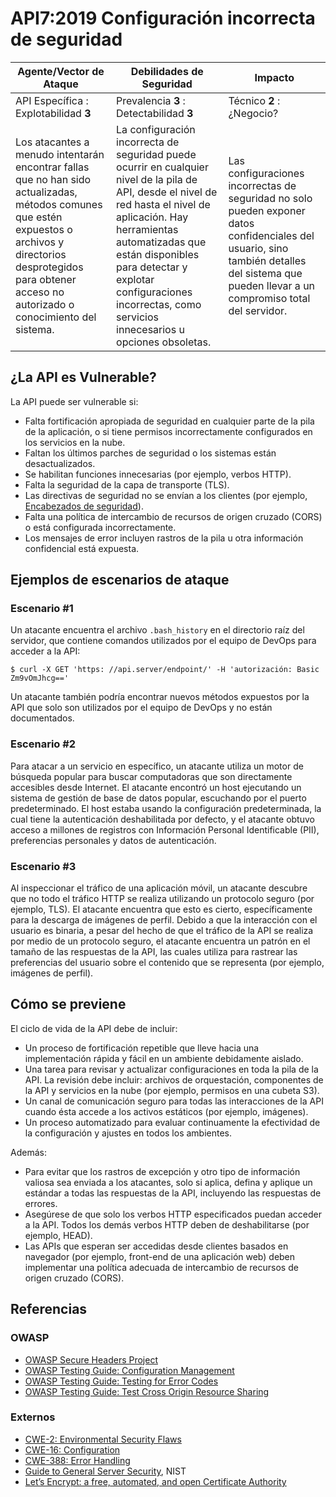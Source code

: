 API7:2019 Configuración incorrecta de seguridad
===================

|Agente/Vector de Ataque | Debilidades de Seguridad | Impacto |
| - | - | - |
| API Específica : Explotabilidad **3** | Prevalencia **3** : Detectabilidad **3** | Técnico **2** : ¿Negocio? |
| Los atacantes a menudo intentarán encontrar fallas que no han sido actualizadas, métodos comunes que estén expuestos o archivos y directorios desprotegidos para obtener acceso no autorizado o conocimiento del sistema. | La configuración incorrecta de seguridad puede ocurrir en cualquier nivel de la pila de API, desde el nivel de red hasta el nivel de aplicación. Hay herramientas automatizadas que están disponibles para detectar y explotar configuraciones incorrectas, como servicios innecesarios u opciones obsoletas. | Las configuraciones incorrectas de seguridad no solo pueden exponer datos confidenciales del usuario, sino también detalles del sistema que pueden llevar a un compromiso total del servidor. |


## ¿La API es Vulnerable?

La API puede ser vulnerable si:

* Falta fortificación apropiada de seguridad en cualquier parte de la pila de la aplicación, o si tiene permisos incorrectamente configurados en los servicios en la nube.
* Faltan los últimos parches de seguridad o los sistemas están desactualizados.
* Se habilitan funciones innecesarias (por ejemplo, verbos HTTP).
* Falta la seguridad de la capa de transporte (TLS).
* Las directivas de seguridad no se envían a los clientes (por ejemplo, [Encabezados de seguridad][1]).
* Falta una política de intercambio de recursos de origen cruzado (CORS) o está configurada incorrectamente.
* Los mensajes de error incluyen rastros de la pila u otra información confidencial está expuesta.


## Ejemplos de escenarios de ataque

### Escenario #1

Un atacante encuentra el archivo `.bash_history` en el directorio raíz del
servidor, que contiene comandos utilizados por el equipo de DevOps para acceder a la API:

```
$ curl -X GET 'https: //api.server/endpoint/' -H 'autorización: Basic Zm9vOmJhcg=='
```

Un atacante también podría encontrar nuevos métodos expuestos por la API que solo son utilizados por el equipo de DevOps y no están documentados.

### Escenario #2

Para atacar a un servicio en específico, un atacante utiliza un motor de búsqueda popular para buscar computadoras que son directamente accesibles desde Internet. El atacante encontró un host ejecutando un sistema de gestión de base de datos popular, escuchando por el puerto predeterminado. El host estaba usando la configuración predeterminada, la cual tiene la autenticación deshabilitada por defecto, y el atacante obtuvo acceso a millones de registros con Información Personal Identificable (PII), preferencias personales y datos de autenticación.

### Escenario #3
Al inspeccionar el tráfico de una aplicación móvil, un atacante descubre que no todo
el tráfico HTTP se realiza utilizando un protocolo seguro (por ejemplo, TLS). El atacante encuentra que esto es cierto, específicamente para la descarga de imágenes de perfil. Debido a que la interacción con el usuario es binaria, a pesar del hecho de que el tráfico de la API se realiza por medio de un protocolo seguro, el atacante encuentra un patrón en el tamaño de las respuestas de la API, las cuales utiliza para rastrear las preferencias del usuario sobre el contenido que se representa (por ejemplo, imágenes de perfil).

## Cómo se previene
El ciclo de vida de la API debe de incluir:
* Un proceso de fortificación repetible que lleve hacia una implementación
rápida y fácil en un ambiente debidamente aislado.
* Una tarea para revisar y actualizar configuraciones en toda la pila de la API.
La revisión debe incluir: archivos de orquestación, componentes de la API y
servicios en la nube (por ejemplo, permisos en una cubeta S3).
* Un canal de comunicación seguro para todas las interacciones de la API
  cuando ésta accede a los activos estáticos (por ejemplo, imágenes).
* Un proceso automatizado para evaluar continuamente la efectividad de la
   configuración y ajustes en todos los ambientes.

Además:

* Para evitar que los rastros de excepción y otro tipo de información valiosa
sea enviada a los atacantes, solo si aplica, defina y aplique un estándar a todas las respuestas de la API, incluyendo las respuestas de errores.
* Asegúrese de que solo los verbos HTTP especificados puedan acceder a la API.
Todos los demás verbos HTTP deben de deshabilitarse (por ejemplo, HEAD).
* Las APIs que esperan ser accedidas desde clientes basados en navegador
(por ejemplo, front-end de una aplicación web) deben implementar una política
adecuada de intercambio de recursos de origen cruzado (CORS).


## Referencias

### OWASP

* [OWASP Secure Headers Project][1]
* [OWASP Testing Guide: Configuration Management][2]
* [OWASP Testing Guide: Testing for Error Codes][3]
* [OWASP Testing Guide: Test Cross Origin Resource Sharing][9]


### Externos

* [CWE-2: Environmental Security Flaws][4]
* [CWE-16: Configuration][5]
* [CWE-388: Error Handling][6]
* [Guide to General Server Security][7], NIST
* [Let’s Encrypt: a free, automated, and open Certificate Authority][8]

[1]: https://www.owasp.org/index.php/OWASP_Secure_Headers_Project
[2]: https://www.owasp.org/index.php/Testing_for_configuration_management
[3]: https://www.owasp.org/index.php/Testing_for_Error_Code_(OTG-ERR-001)
[4]: https://cwe.mitre.org/data/definitions/2.html
[5]: https://cwe.mitre.org/data/definitions/16.html
[6]: https://cwe.mitre.org/data/definitions/388.html
[7]: https://csrc.nist.gov/publications/detail/sp/800-123/final
[8]: https://letsencrypt.org/
[9]: https://www.owasp.org/index.php/Test_Cross_Origin_Resource_Sharing_(OTG-CLIENT-007)
